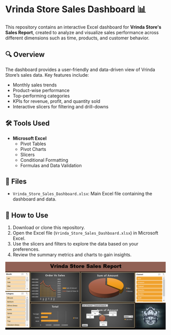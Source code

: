# Vrinda Store Sales Dashboard 📊

This repository contains an interactive Excel dashboard for **Vrinda Store's Sales Report**, created to analyze and visualize sales performance across different dimensions such as time, products, and customer behavior.

## 🔍 Overview

The dashboard provides a user-friendly and data-driven view of Vrinda Store’s sales data. Key features include:

- Monthly sales trends
- Product-wise performance
- Top-performing categories
- KPIs for revenue, profit, and quantity sold
- Interactive slicers for filtering and drill-downs

## 🛠 Tools Used

- **Microsoft Excel**
  - Pivot Tables
  - Pivot Charts
  - Slicers
  - Conditional Formatting
  - Formulas and Data Validation

## 📁 Files

- `Vrinda_Store_Sales_Dashboard.xlsx`: Main Excel file containing the dashboard and data.


## 🚀 How to Use

1. Download or clone this repository.
2. Open the Excel file (`Vrinda_Store_Sales_Dashboard.xlsx`) in Microsoft Excel.
3. Use the slicers and filters to explore the data based on your preferences.
4. Review the summary metrics and charts to gain insights.

![image alt](https://github.com/kishor-17168/Vrinda-Store-Sales-Report/blob/main/vindra.png?raw=true)


